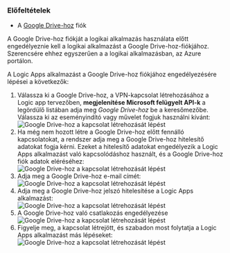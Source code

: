 ### <a name="prerequisites"></a>Előfeltételek
* A [Google Drive-hoz](https://www.google.com/drive/) fiók  

A Google Drive-hoz fiókját a logikai alkalmazás használata előtt engedélyeznie kell a logikai alkalmazást a Google Drive-hoz-fiókjához. Szerencsére ehhez egyszerűen a a logikai alkalmazásban, az Azure portálon.  

A Logic Apps alkalmazást a Google Drive-hoz fiókjához engedélyezésére lépései a következők:  

1. Válassza ki a Google Drive-hoz, a VPN-kapcsolat létrehozásához a Logic app tervezőben, **megjelenítése Microsoft felügyelt API-k** a legördülő listában adja meg *Google Drive-hoz* be a keresőmezőbe. Válassza ki az eseményindító vagy művelet fogjuk használni kívánt:  
   ![Google Drive-hoz a kapcsolat létrehozását lépést](./media/connectors-create-api-googledrive/googledrive-1.png)  
2. Ha még nem hozott létre a Google Drive-hoz előtt fennálló kapcsolatokat, a rendszer adja meg a Google Drive-hoz hitelesítő adatokat fogja kérni. Ezeket a hitelesítő adatokat engedélyezik a Logic Apps alkalmazást való kapcsolódáshoz használt, és a Google Drive-hoz fiók adatok eléréséhez:  
   ![Google Drive-hoz a kapcsolat létrehozását lépést](./media/connectors-create-api-googledrive/googledrive-2.png)  
3. Adja meg a Google Drive-hoz e-mail címét:  
   ![Google Drive-hoz a kapcsolat létrehozását lépést](./media/connectors-create-api-googledrive/googledrive-3.png)  
4. Adja meg a Google Drive-hoz jelszó hitelesítése a Logic Apps alkalmazást:  
   ![Google Drive-hoz a kapcsolat létrehozását lépést](./media/connectors-create-api-googledrive/googledrive-4.png)
5. A Google Drive-hoz való csatlakozás engedélyezése  
   ![Google Drive-hoz a kapcsolat létrehozását lépést](./media/connectors-create-api-googledrive/googledrive-5.png)  
6. Figyelje meg, a kapcsolat létrejött, és szabadon most folytatja a Logic Apps alkalmazást más lépéseket:  
   ![Google Drive-hoz a kapcsolat létrehozását lépést](./media/connectors-create-api-googledrive/googledrive-6.png)  

